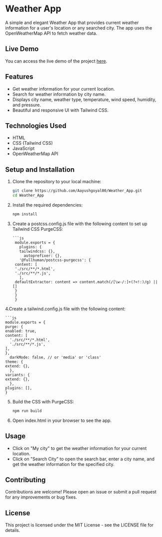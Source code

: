 # Weather App

A simple and elegant Weather App that provides current weather information for a user's location or any searched city. The app uses the OpenWeatherMap API to fetch weather data.

## Live Demo

You can access the live demo of the project [here](https://aayushgoyal00.github.io/Weather_App/).

## Features

- Get weather information for your current location.
- Search for weather information by city name.
- Displays city name, weather type, temperature, wind speed, humidity, and pressure.
- Beautiful and responsive UI with Tailwind CSS.

## Technologies Used

- HTML
- CSS (Tailwind CSS)
- JavaScript
- OpenWeatherMap API

## Setup and Installation

1. Clone the repository to your local machine:

   ```bash
   git clone https://github.com/Aayushgoyal00/Weather_App.git
   cd Weather_App
2. Install the required dependencies:

     ```bash
     npm install

3. Create a postcss.config.js file with the following content to set up Tailwind CSS PurgeCSS:

       ```js
        module.exports = {
          plugins: {
          tailwindcss: {},
            autoprefixer: {},
          '@fullhuman/postcss-purgecss': {
        content: [
        './src/**/*.html',
        './src/**/*.js',
          ],
        defaultExtractor: content => content.match(/[\w-/:]+(?<!:)/g) || []
        }
        }
        }

4.Create a tailwind.config.js file with the following content:

    ```js
    module.exports = {
    purge: {
    enabled: true,
    content: [
      './src/**/*.html',
      './src/**/*.js',
    ],
    },
      darkMode: false, // or 'media' or 'class'
    theme: {
    extend: {},
      },
    variants: {
    extend: {},
      },
    plugins: [],
    }
5. Build the CSS with PurgeCSS:

    ```bash
   npm run build


6. Open index.html in your browser to see the app.

## Usage
- Click on "My city" to get the weather information for your current location.
- Click on "Search City" to open the search bar, enter a city name, and get the weather information for the specified city.
  
## Contributing

Contributions are welcome! Please open an issue or submit a pull request for any improvements or bug fixes.

## License
This project is licensed under the MIT License - see the LICENSE file for details.
